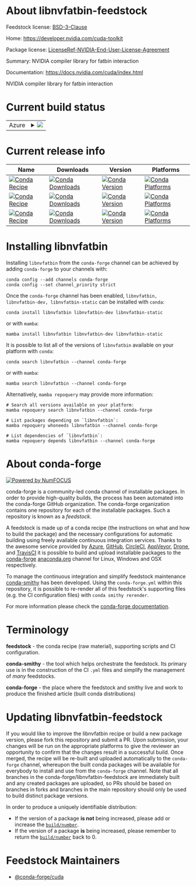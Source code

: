 About libnvfatbin-feedstock
===========================

Feedstock license: [BSD-3-Clause](https://github.com/conda-forge/libnvfatbin-feedstock/blob/main/LICENSE.txt)

Home: https://developer.nvidia.com/cuda-toolkit

Package license: [LicenseRef-NVIDIA-End-User-License-Agreement](https://docs.nvidia.com/cuda/eula/index.html)

Summary: NVIDIA compiler library for fatbin interaction

Documentation: https://docs.nvidia.com/cuda/index.html

NVIDIA compiler library for fatbin interaction


Current build status
====================


<table>
    
  <tr>
    <td>Azure</td>
    <td>
      <details>
        <summary>
          <a href="https://dev.azure.com/conda-forge/feedstock-builds/_build/latest?definitionId=21803&branchName=main">
            <img src="https://dev.azure.com/conda-forge/feedstock-builds/_apis/build/status/libnvfatbin-feedstock?branchName=main">
          </a>
        </summary>
        <table>
          <thead><tr><th>Variant</th><th>Status</th></tr></thead>
          <tbody><tr>
              <td>linux_64</td>
              <td>
                <a href="https://dev.azure.com/conda-forge/feedstock-builds/_build/latest?definitionId=21803&branchName=main">
                  <img src="https://dev.azure.com/conda-forge/feedstock-builds/_apis/build/status/libnvfatbin-feedstock?branchName=main&jobName=linux&configuration=linux%20linux_64_" alt="variant">
                </a>
              </td>
            </tr><tr>
              <td>linux_aarch64</td>
              <td>
                <a href="https://dev.azure.com/conda-forge/feedstock-builds/_build/latest?definitionId=21803&branchName=main">
                  <img src="https://dev.azure.com/conda-forge/feedstock-builds/_apis/build/status/libnvfatbin-feedstock?branchName=main&jobName=linux&configuration=linux%20linux_aarch64_" alt="variant">
                </a>
              </td>
            </tr><tr>
              <td>linux_ppc64le</td>
              <td>
                <a href="https://dev.azure.com/conda-forge/feedstock-builds/_build/latest?definitionId=21803&branchName=main">
                  <img src="https://dev.azure.com/conda-forge/feedstock-builds/_apis/build/status/libnvfatbin-feedstock?branchName=main&jobName=linux&configuration=linux%20linux_ppc64le_" alt="variant">
                </a>
              </td>
            </tr><tr>
              <td>win_64</td>
              <td>
                <a href="https://dev.azure.com/conda-forge/feedstock-builds/_build/latest?definitionId=21803&branchName=main">
                  <img src="https://dev.azure.com/conda-forge/feedstock-builds/_apis/build/status/libnvfatbin-feedstock?branchName=main&jobName=win&configuration=win%20win_64_" alt="variant">
                </a>
              </td>
            </tr>
          </tbody>
        </table>
      </details>
    </td>
  </tr>
</table>

Current release info
====================

| Name | Downloads | Version | Platforms |
| --- | --- | --- | --- |
| [![Conda Recipe](https://img.shields.io/badge/recipe-libnvfatbin-green.svg)](https://anaconda.org/conda-forge/libnvfatbin) | [![Conda Downloads](https://img.shields.io/conda/dn/conda-forge/libnvfatbin.svg)](https://anaconda.org/conda-forge/libnvfatbin) | [![Conda Version](https://img.shields.io/conda/vn/conda-forge/libnvfatbin.svg)](https://anaconda.org/conda-forge/libnvfatbin) | [![Conda Platforms](https://img.shields.io/conda/pn/conda-forge/libnvfatbin.svg)](https://anaconda.org/conda-forge/libnvfatbin) |
| [![Conda Recipe](https://img.shields.io/badge/recipe-libnvfatbin--dev-green.svg)](https://anaconda.org/conda-forge/libnvfatbin-dev) | [![Conda Downloads](https://img.shields.io/conda/dn/conda-forge/libnvfatbin-dev.svg)](https://anaconda.org/conda-forge/libnvfatbin-dev) | [![Conda Version](https://img.shields.io/conda/vn/conda-forge/libnvfatbin-dev.svg)](https://anaconda.org/conda-forge/libnvfatbin-dev) | [![Conda Platforms](https://img.shields.io/conda/pn/conda-forge/libnvfatbin-dev.svg)](https://anaconda.org/conda-forge/libnvfatbin-dev) |
| [![Conda Recipe](https://img.shields.io/badge/recipe-libnvfatbin--static-green.svg)](https://anaconda.org/conda-forge/libnvfatbin-static) | [![Conda Downloads](https://img.shields.io/conda/dn/conda-forge/libnvfatbin-static.svg)](https://anaconda.org/conda-forge/libnvfatbin-static) | [![Conda Version](https://img.shields.io/conda/vn/conda-forge/libnvfatbin-static.svg)](https://anaconda.org/conda-forge/libnvfatbin-static) | [![Conda Platforms](https://img.shields.io/conda/pn/conda-forge/libnvfatbin-static.svg)](https://anaconda.org/conda-forge/libnvfatbin-static) |

Installing libnvfatbin
======================

Installing `libnvfatbin` from the `conda-forge` channel can be achieved by adding `conda-forge` to your channels with:

```
conda config --add channels conda-forge
conda config --set channel_priority strict
```

Once the `conda-forge` channel has been enabled, `libnvfatbin, libnvfatbin-dev, libnvfatbin-static` can be installed with `conda`:

```
conda install libnvfatbin libnvfatbin-dev libnvfatbin-static
```

or with `mamba`:

```
mamba install libnvfatbin libnvfatbin-dev libnvfatbin-static
```

It is possible to list all of the versions of `libnvfatbin` available on your platform with `conda`:

```
conda search libnvfatbin --channel conda-forge
```

or with `mamba`:

```
mamba search libnvfatbin --channel conda-forge
```

Alternatively, `mamba repoquery` may provide more information:

```
# Search all versions available on your platform:
mamba repoquery search libnvfatbin --channel conda-forge

# List packages depending on `libnvfatbin`:
mamba repoquery whoneeds libnvfatbin --channel conda-forge

# List dependencies of `libnvfatbin`:
mamba repoquery depends libnvfatbin --channel conda-forge
```


About conda-forge
=================

[![Powered by
NumFOCUS](https://img.shields.io/badge/powered%20by-NumFOCUS-orange.svg?style=flat&colorA=E1523D&colorB=007D8A)](https://numfocus.org)

conda-forge is a community-led conda channel of installable packages.
In order to provide high-quality builds, the process has been automated into the
conda-forge GitHub organization. The conda-forge organization contains one repository
for each of the installable packages. Such a repository is known as a *feedstock*.

A feedstock is made up of a conda recipe (the instructions on what and how to build
the package) and the necessary configurations for automatic building using freely
available continuous integration services. Thanks to the awesome service provided by
[Azure](https://azure.microsoft.com/en-us/services/devops/), [GitHub](https://github.com/),
[CircleCI](https://circleci.com/), [AppVeyor](https://www.appveyor.com/),
[Drone](https://cloud.drone.io/welcome), and [TravisCI](https://travis-ci.com/)
it is possible to build and upload installable packages to the
[conda-forge](https://anaconda.org/conda-forge) [anaconda.org](https://anaconda.org/)
channel for Linux, Windows and OSX respectively.

To manage the continuous integration and simplify feedstock maintenance
[conda-smithy](https://github.com/conda-forge/conda-smithy) has been developed.
Using the ``conda-forge.yml`` within this repository, it is possible to re-render all of
this feedstock's supporting files (e.g. the CI configuration files) with ``conda smithy rerender``.

For more information please check the [conda-forge documentation](https://conda-forge.org/docs/).

Terminology
===========

**feedstock** - the conda recipe (raw material), supporting scripts and CI configuration.

**conda-smithy** - the tool which helps orchestrate the feedstock.
                   Its primary use is in the construction of the CI ``.yml`` files
                   and simplify the management of *many* feedstocks.

**conda-forge** - the place where the feedstock and smithy live and work to
                  produce the finished article (built conda distributions)


Updating libnvfatbin-feedstock
==============================

If you would like to improve the libnvfatbin recipe or build a new
package version, please fork this repository and submit a PR. Upon submission,
your changes will be run on the appropriate platforms to give the reviewer an
opportunity to confirm that the changes result in a successful build. Once
merged, the recipe will be re-built and uploaded automatically to the
`conda-forge` channel, whereupon the built conda packages will be available for
everybody to install and use from the `conda-forge` channel.
Note that all branches in the conda-forge/libnvfatbin-feedstock are
immediately built and any created packages are uploaded, so PRs should be based
on branches in forks and branches in the main repository should only be used to
build distinct package versions.

In order to produce a uniquely identifiable distribution:
 * If the version of a package **is not** being increased, please add or increase
   the [``build/number``](https://docs.conda.io/projects/conda-build/en/latest/resources/define-metadata.html#build-number-and-string).
 * If the version of a package **is** being increased, please remember to return
   the [``build/number``](https://docs.conda.io/projects/conda-build/en/latest/resources/define-metadata.html#build-number-and-string)
   back to 0.

Feedstock Maintainers
=====================

* [@conda-forge/cuda](https://github.com/conda-forge/cuda/)

